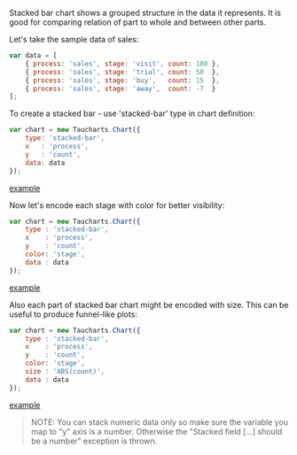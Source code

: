Stacked bar chart shows a grouped structure in the data it represents. It is good for comparing relation of part to whole and between other parts.

Let's take the sample data of sales:

```javascript
var data = [
    { process: 'sales', stage: 'visit', count: 100 },
    { process: 'sales', stage: 'trial', count: 50  },
    { process: 'sales', stage: 'buy',   count: 15  },
    { process: 'sales', stage: 'away',  count: -7  }
];
```
To create a stacked bar - use 'stacked-bar' type in chart definition:

```javascript
var chart = new Taucharts.Chart({
    type: 'stacked-bar',
    x   : 'process',
    y   : 'count',
    data: data
});
```

[example](https://jsfiddle.net/taucharts/qakkLo90/)

Now let's encode each stage with color for better visibility:

```javascript
var chart = new Taucharts.Chart({
    type : 'stacked-bar',
    x    : 'process',
    y    : 'count',
    color: 'stage',
    data : data
});
```
[example](https://jsfiddle.net/taucharts/ahxj1krw/)

Also each part of stacked bar chart might be encoded with size. This can be useful to produce funnel-like plots:

```javascript
var chart = new Taucharts.Chart({
    type : 'stacked-bar',
    x    : 'process',
    y    : 'count',
    color: 'stage',
    size : 'ABS(count)',
    data : data
});
```
[example](https://jsfiddle.net/taucharts/jttdrqer/)

> NOTE: You can stack numeric data only so make sure the variable you map to "y" axis is a number. Otherwise the "Stacked field [...] should be a number" exception is thrown.
